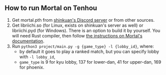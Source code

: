 ## How to run Mortal on Tenhou

1. Get mortal.pth from [shinkuan's Discord server](https://github.com/shinkuan/Akagi/blob/main/README.md#you-will-need) or from other sources.
2. Get libriichi.so (for Linux, exists on shinkuan's server as well) or libriichi.pyd (for Windows). There is an option to build it by yourself. You will need Rust compiler, then follow [the instructions on Mortal's documentation](https://mortal.ekyu.moe/user/build.html#build-and-install-libriichi).
3. Run `python3 project/main.py -g {game_type} -l {lobby_id}`, where:
    - by default it goes to play a ranked match, but you can specify lobby with `-l lobby_id`,
    - `game_type` is 9 for kyu lobby, 137 for lower-dan, 41 for upper-dan, 169 for phoenix.
